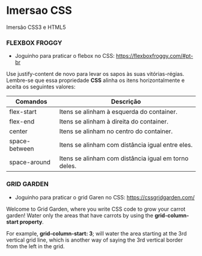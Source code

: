 # Imersao CSS
Imersão CSS3 e HTML5


### FLEXBOX FROGGY

  * Joguinho para praticar o flebox no CSS: <https://flexboxfroggy.com/#pt-br>

Use justify-content de novo para levar os sapos às suas vitórias-régias. Lembre-se que essa propriedade **CSS** alinha os itens horizontalmente e aceita os seguintes valores:


 Comandos | Descrição
 ---------- | ---------
 flex-start | Itens se alinham à esquerda do container.
 flex-end |Itens se alinham à direita do container.
 center | Itens se alinham no centro do container.
 space-between | Itens se alinham com distância igual entre eles.
 space-around | Itens se alinham com distância igual em torno deles.


### GRID GARDEN

 * Joguinho para praticar o grid Garen no CSS: https://cssgridgarden.com/

Welcome to Grid Garden, where you write CSS code to grow your carrot garden! Water only the areas that have carrots by using the **grid-column-start property**.

For example, **grid-column-start: 3**; will water the area starting at the 3rd vertical grid line, which is another way of saying the 3rd vertical border from the left in the grid.

